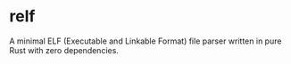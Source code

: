 # relf
A minimal ELF (Executable and Linkable Format) file parser written in pure Rust with zero dependencies.
